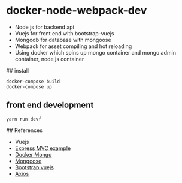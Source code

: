 # docker-node-webpack-dev

- Node js for backend api
- Vuejs for front end with bootstrap-vuejs
- Mongodb for database with mongoose
- Webpack for asset compiling and hot reloading
- Using docker which spins up mongo container and mongo admin container, node js container

## install

```
docker-compose build
docker-compose up
```

## front end development

```
yarn run devf
```

## References

- Vuejs
- [Express MVC example](https://github.com/expressjs/express/tree/master/examples/mvc)
- [Docker Mongo](https://hub.docker.com/_/mongo/)
- [Mongoose](http://mongoosejs.com/)
- [Bootstrap vuejs](https://bootstrap-vue.js.org/)
- [Axios](http://codeheaven.io/how-to-use-axios-as-your-http-client/)
